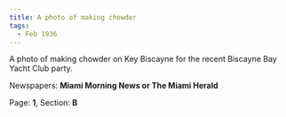 ```yaml
---  
title: A photo of making chowder  
tags:  
  - Feb 1936  
---  
```

  
A photo of making chowder on Key Biscayne for the recent Biscayne Bay Yacht Club party.  
  
Newspapers: **Miami Morning News or The Miami Herald**  
  
Page: **1**, Section: **B** 

